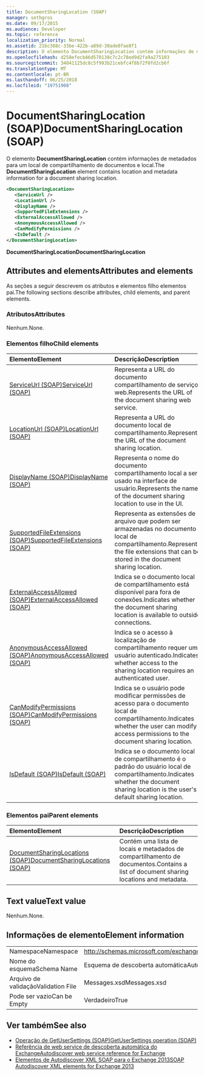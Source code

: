 ```yaml
---
title: DocumentSharingLocation (SOAP)
manager: sethgros
ms.date: 09/17/2015
ms.audience: Developer
ms.topic: reference
localization_priority: Normal
ms.assetid: 21bc388c-33be-422b-a89d-30ade0fae8f1
description: O elemento DocumentSharingLocation contém informações de metadados para um local de compartilhamento de documentos e local.
ms.openlocfilehash: d258efecb46d570138c7c2c78ed9d2fa9a275103
ms.sourcegitcommit: 34041125dc8c5f993b21cebfc4f8b72f0fd2cb6f
ms.translationtype: MT
ms.contentlocale: pt-BR
ms.lasthandoff: 06/25/2018
ms.locfileid: "19751908"
---
```

# <a name="documentsharinglocation-soap"></a><span data-ttu-id="0b1d1-103">DocumentSharingLocation (SOAP)</span><span class="sxs-lookup"><span data-stu-id="0b1d1-103">DocumentSharingLocation (SOAP)</span></span>

<span data-ttu-id="0b1d1-104">O elemento **DocumentSharingLocation** contém informações de metadados para um local de compartilhamento de documentos e local.</span><span class="sxs-lookup"><span data-stu-id="0b1d1-104">The **DocumentSharingLocation** element contains location and metadata information for a document sharing location.</span></span> 
  
```XML
<DocumentSharingLocation>
   <ServiceUrl />
   <LocationUrl />
   <DisplayName />
   <SupportedFileExtensions />
   <ExternalAccessAllowed />
   <AnonymousAccessAllowed />
   <CanModifyPermissions />
   <IsDefault />
</DocumentSharingLocation>
```

 <span data-ttu-id="0b1d1-105">**DocumentSharingLocation**</span><span class="sxs-lookup"><span data-stu-id="0b1d1-105">**DocumentSharingLocation**</span></span>
## <a name="attributes-and-elements"></a><span data-ttu-id="0b1d1-106">Attributes and elements</span><span class="sxs-lookup"><span data-stu-id="0b1d1-106">Attributes and elements</span></span>

<span data-ttu-id="0b1d1-107">As seções a seguir descrevem os atributos e elementos filho elementos pai.</span><span class="sxs-lookup"><span data-stu-id="0b1d1-107">The following sections describe attributes, child elements, and parent elements.</span></span>
  
### <a name="attributes"></a><span data-ttu-id="0b1d1-108">Atributos</span><span class="sxs-lookup"><span data-stu-id="0b1d1-108">Attributes</span></span>

<span data-ttu-id="0b1d1-109">Nenhum.</span><span class="sxs-lookup"><span data-stu-id="0b1d1-109">None.</span></span>
  
### <a name="child-elements"></a><span data-ttu-id="0b1d1-110">Elementos filho</span><span class="sxs-lookup"><span data-stu-id="0b1d1-110">Child elements</span></span>

|<span data-ttu-id="0b1d1-111">**Elemento**</span><span class="sxs-lookup"><span data-stu-id="0b1d1-111">**Element**</span></span>|<span data-ttu-id="0b1d1-112">**Descrição**</span><span class="sxs-lookup"><span data-stu-id="0b1d1-112">**Description**</span></span>|
|:-----|:-----|
|[<span data-ttu-id="0b1d1-113">ServiceUrl (SOAP)</span><span class="sxs-lookup"><span data-stu-id="0b1d1-113">ServiceUrl (SOAP)</span></span>](serviceurl-soap.md) <br/> |<span data-ttu-id="0b1d1-114">Representa a URL do documento compartilhamento de serviço web.</span><span class="sxs-lookup"><span data-stu-id="0b1d1-114">Represents the URL of the document sharing web service.</span></span>  <br/> |
|[<span data-ttu-id="0b1d1-115">LocationUrl (SOAP)</span><span class="sxs-lookup"><span data-stu-id="0b1d1-115">LocationUrl (SOAP)</span></span>](locationurl-soap.md) <br/> |<span data-ttu-id="0b1d1-116">Representa a URL do documento local de compartilhamento.</span><span class="sxs-lookup"><span data-stu-id="0b1d1-116">Represents the URL of the document sharing location.</span></span>  <br/> |
|[<span data-ttu-id="0b1d1-117">DisplayName (SOAP)</span><span class="sxs-lookup"><span data-stu-id="0b1d1-117">DisplayName (SOAP)</span></span>](displayname-soap.md) <br/> |<span data-ttu-id="0b1d1-118">Representa o nome do documento compartilhamento local a ser usado na interface de usuário.</span><span class="sxs-lookup"><span data-stu-id="0b1d1-118">Represents the name of the document sharing location to use in the UI.</span></span>  <br/> |
|[<span data-ttu-id="0b1d1-119">SupportedFileExtensions (SOAP)</span><span class="sxs-lookup"><span data-stu-id="0b1d1-119">SupportedFileExtensions (SOAP)</span></span>](supportedfileextensions-soap.md) <br/> |<span data-ttu-id="0b1d1-120">Representa as extensões de arquivo que podem ser armazenadas no documento local de compartilhamento.</span><span class="sxs-lookup"><span data-stu-id="0b1d1-120">Represents the file extensions that can be stored in the document sharing location.</span></span>  <br/> |
|[<span data-ttu-id="0b1d1-121">ExternalAccessAllowed (SOAP)</span><span class="sxs-lookup"><span data-stu-id="0b1d1-121">ExternalAccessAllowed (SOAP)</span></span>](externalaccessallowed-soap.md) <br/> |<span data-ttu-id="0b1d1-122">Indica se o documento local de compartilhamento está disponível para fora de conexões.</span><span class="sxs-lookup"><span data-stu-id="0b1d1-122">Indicates whether the document sharing location is available to outside connections.</span></span>  <br/> |
|[<span data-ttu-id="0b1d1-123">AnonymousAccessAllowed (SOAP)</span><span class="sxs-lookup"><span data-stu-id="0b1d1-123">AnonymousAccessAllowed (SOAP)</span></span>](anonymousaccessallowed-soap.md) <br/> |<span data-ttu-id="0b1d1-124">Indica se o acesso à localização de compartilhamento requer um usuário autenticado.</span><span class="sxs-lookup"><span data-stu-id="0b1d1-124">Indicates whether access to the sharing location requires an authenticated user.</span></span>  <br/> |
|[<span data-ttu-id="0b1d1-125">CanModifyPermissions (SOAP)</span><span class="sxs-lookup"><span data-stu-id="0b1d1-125">CanModifyPermissions (SOAP)</span></span>](canmodifypermissions-soap.md) <br/> |<span data-ttu-id="0b1d1-126">Indica se o usuário pode modificar permissões de acesso para o documento local de compartilhamento.</span><span class="sxs-lookup"><span data-stu-id="0b1d1-126">Indicates whether the user can modify access permissions to the document sharing location.</span></span>  <br/> |
|[<span data-ttu-id="0b1d1-127">IsDefault (SOAP)</span><span class="sxs-lookup"><span data-stu-id="0b1d1-127">IsDefault (SOAP)</span></span>](isdefault-soap.md) <br/> |<span data-ttu-id="0b1d1-128">Indica se o documento local de compartilhamento é o padrão do usuário local de compartilhamento.</span><span class="sxs-lookup"><span data-stu-id="0b1d1-128">Indicates whether the document sharing location is the user's default sharing location.</span></span>  <br/> |
   
### <a name="parent-elements"></a><span data-ttu-id="0b1d1-129">Elementos pai</span><span class="sxs-lookup"><span data-stu-id="0b1d1-129">Parent elements</span></span>

|<span data-ttu-id="0b1d1-130">**Elemento**</span><span class="sxs-lookup"><span data-stu-id="0b1d1-130">**Element**</span></span>|<span data-ttu-id="0b1d1-131">**Descrição**</span><span class="sxs-lookup"><span data-stu-id="0b1d1-131">**Description**</span></span>|
|:-----|:-----|
|[<span data-ttu-id="0b1d1-132">DocumentSharingLocations (SOAP)</span><span class="sxs-lookup"><span data-stu-id="0b1d1-132">DocumentSharingLocations (SOAP)</span></span>](documentsharinglocations-soap.md) <br/> |<span data-ttu-id="0b1d1-133">Contém uma lista de locais e metadados de compartilhamento de documentos.</span><span class="sxs-lookup"><span data-stu-id="0b1d1-133">Contains a list of document sharing locations and metadata.</span></span>  <br/> |
   
## <a name="text-value"></a><span data-ttu-id="0b1d1-134">Text value</span><span class="sxs-lookup"><span data-stu-id="0b1d1-134">Text value</span></span>

<span data-ttu-id="0b1d1-135">Nenhum.</span><span class="sxs-lookup"><span data-stu-id="0b1d1-135">None.</span></span>
  
## <a name="element-information"></a><span data-ttu-id="0b1d1-136">Informações de elemento</span><span class="sxs-lookup"><span data-stu-id="0b1d1-136">Element information</span></span>

|||
|:-----|:-----|
|<span data-ttu-id="0b1d1-137">Namespace</span><span class="sxs-lookup"><span data-stu-id="0b1d1-137">Namespace</span></span>  <br/> |http://schemas.microsoft.com/exchange/2010/Autodiscover  <br/> |
|<span data-ttu-id="0b1d1-138">Nome do esquema</span><span class="sxs-lookup"><span data-stu-id="0b1d1-138">Schema Name</span></span>  <br/> |<span data-ttu-id="0b1d1-139">Esquema de descoberta automática</span><span class="sxs-lookup"><span data-stu-id="0b1d1-139">Autodiscover schema</span></span>  <br/> |
|<span data-ttu-id="0b1d1-140">Arquivo de validação</span><span class="sxs-lookup"><span data-stu-id="0b1d1-140">Validation File</span></span>  <br/> |<span data-ttu-id="0b1d1-141">Messages.xsd</span><span class="sxs-lookup"><span data-stu-id="0b1d1-141">Messages.xsd</span></span>  <br/> |
|<span data-ttu-id="0b1d1-142">Pode ser vazio</span><span class="sxs-lookup"><span data-stu-id="0b1d1-142">Can be Empty</span></span>  <br/> |<span data-ttu-id="0b1d1-143">Verdadeiro</span><span class="sxs-lookup"><span data-stu-id="0b1d1-143">True</span></span>  <br/> |
   
## <a name="see-also"></a><span data-ttu-id="0b1d1-144">Ver também</span><span class="sxs-lookup"><span data-stu-id="0b1d1-144">See also</span></span>

- [<span data-ttu-id="0b1d1-145">Operação de GetUserSettings (SOAP)</span><span class="sxs-lookup"><span data-stu-id="0b1d1-145">GetUserSettings operation (SOAP)</span></span>](getusersettings-operation-soap.md)
- [<span data-ttu-id="0b1d1-146">Referência de web service de descoberta automática do Exchange</span><span class="sxs-lookup"><span data-stu-id="0b1d1-146">Autodiscover web service reference for Exchange</span></span>](autodiscover-web-service-reference-for-exchange.md)
- [<span data-ttu-id="0b1d1-147">Elementos de Autodiscover XML SOAP para o Exchange 2013</span><span class="sxs-lookup"><span data-stu-id="0b1d1-147">SOAP Autodiscover XML elements for Exchange 2013</span></span>](soap-autodiscover-xml-elements-for-exchange-2013.md)

